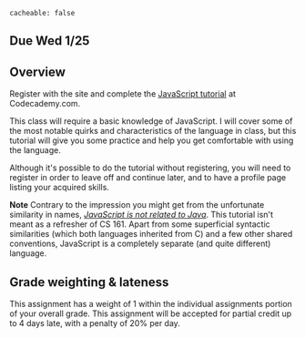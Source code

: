 ```
cacheable: false
```

## **Due Wed 1/25**

## Overview

Register with the site and complete the
  [JavaScript tutorial](https://www.codecademy.com/tracks/javascript) at Codecademy.com.

This class will require a basic knowledge of JavaScript. I will cover some of the most notable quirks and characteristics of the language in class, but this tutorial will give you some practice and help you get comfortable with using the language.  

Although it's possible to do the tutorial without registering, you will need to register in order to leave off and continue later, and to have a profile page listing your acquired skills.

**Note** Contrary to the impression you might get from the unfortunate similarity in names, [*JavaScript is not related to Java*](https://en.wikipedia.org/wiki/JavaScript#JavaScript_and_Java). This tutorial isn't meant as a refresher of CS 161. Apart from some superficial syntactic similarities (which both languages inherited from C) and a few other shared conventions, JavaScript is a completely separate (and quite different) language.  

## Grade weighting & lateness

This assignment has a weight of 1 within the individual assignments portion of your overall grade. This assignment will be accepted for partial credit up to 4 days late, with a penalty of 20% per day.
